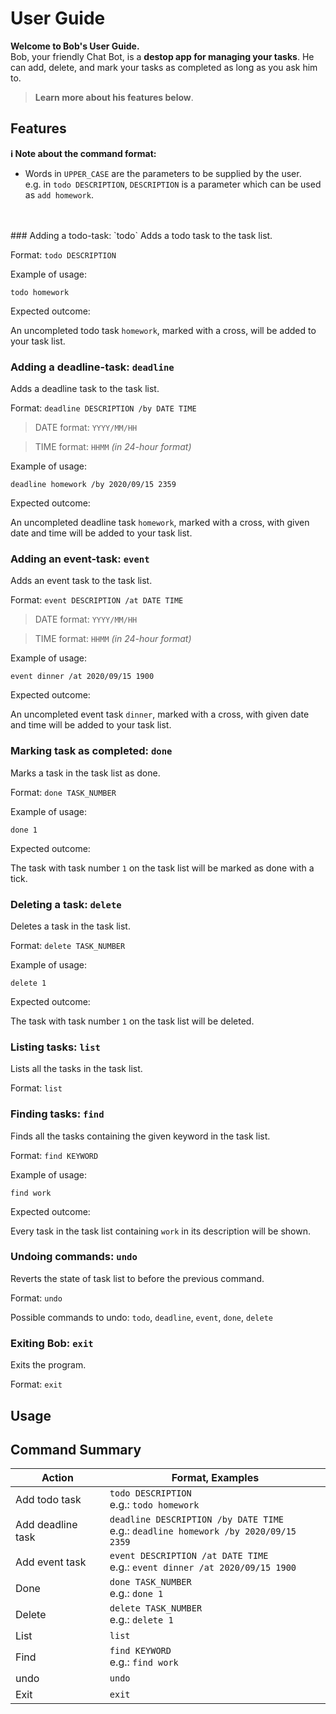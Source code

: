 # User Guide

**Welcome to Bob's User Guide.** <br>
Bob, your friendly Chat Bot, is a **destop app for managing your tasks**. He can add, delete, and mark your tasks as completed as long 
as you ask him to. 
>**Learn more about his features below**.

## Features 
**:information_source: Note about the command format:** <br>

* Words in `UPPER_CASE` are the parameters to be supplied by the user.<br>
  e.g. in `todo DESCRIPTION`, `DESCRIPTION` is a parameter which can be used as `add homework`.
<br>
<br>
### Adding a todo-task: `todo`
Adds a todo task to the task list.

Format: `todo DESCRIPTION`

Example of usage:
 
`todo homework`

Expected outcome: 

An uncompleted todo task `homework`, marked with a cross, will be added to your task list. 

### Adding a deadline-task: `deadline`
Adds a deadline task to the task list.

Format: `deadline DESCRIPTION /by DATE TIME` 

>DATE format: `YYYY/MM/HH` 

>TIME format: `HHMM` *(in 24-hour format)*

Example of usage:
 
`deadline homework /by 2020/09/15 2359`

Expected outcome: 

An uncompleted deadline task `homework`, marked with a cross, with given date and time will be added to your task list. 

### Adding an event-task: `event`
Adds an event task to the task list.

Format: `event DESCRIPTION /at DATE TIME`

>DATE format: `YYYY/MM/HH` 

>TIME format: `HHMM` *(in 24-hour format)*

Example of usage:
 
`event dinner /at 2020/09/15 1900`

Expected outcome: 

An uncompleted event task `dinner`, marked with a cross, with given date and time will be added to your task list. 

### Marking task as completed: `done`
Marks a task in the task list as done.

Format: `done TASK_NUMBER`

Example of usage:
 
`done 1`

Expected outcome: 

The task with task number `1` on the task list will be marked as done with a tick. 

### Deleting a task: `delete`
Deletes a task in the task list.

Format: `delete TASK_NUMBER`

Example of usage:
 
`delete 1`

Expected outcome: 

The task with task number `1` on the task list will be deleted. 

### Listing tasks: `list`
Lists all the tasks in the task list.

Format: `list`

### Finding tasks: `find`
Finds all the tasks containing the given keyword in the task list.

Format: `find KEYWORD`

Example of usage:
 
`find work`

Expected outcome: 

Every task in the task list containing `work` in its description will be shown.

### Undoing commands: `undo`
Reverts the state of task list to before the previous command.

Format: `undo`

Possible commands to undo: `todo`, `deadline`, `event`, `done`, `delete` 


### Exiting Bob: `exit`
Exits the program.

Format: `exit`

## Usage


## Command Summary
Action            | Format, Examples
------------------|---------------------------------
Add todo task     | `todo DESCRIPTION` <br> e.g.: `todo homework`
Add deadline task | `deadline DESCRIPTION /by DATE TIME` <br> e.g.: `deadline homework /by 2020/09/15 2359`
Add event task    | `event DESCRIPTION /at DATE TIME` <br> e.g.: `event dinner /at 2020/09/15 1900`
Done              | `done TASK_NUMBER` <br> e.g.: `done 1`
Delete            | `delete TASK_NUMBER` <br> e.g.: `delete 1`
List              | `list`
Find              | `find KEYWORD` <br> e.g.: `find work`
undo              | `undo`
Exit              | `exit`